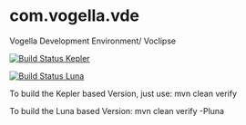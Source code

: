 com.vogella.vde
===============

Vogella Development Environment/ Voclipse 

[![Build Status Kepler](https://build.vogella.com/ci/buildStatus/icon?job=HendrikStill-CBI-VDE)](https://build.vogella.com/ci/job/HendrikStill-CBI-VDE/)

[![Build Status Luna](https://build.vogella.com/ci/job/HendrikStill-CBI-VDE-Luna/badge/icon)](https://build.vogella.com/ci/job/HendrikStill-CBI-VDE-Luna/)

To build the Kepler based Version, just use:
mvn clean verify

To build the Luna based Version:
mvn clean verify -Pluna
